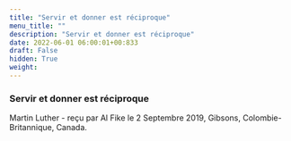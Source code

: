 ```yaml
---
title: "Servir et donner est réciproque"
menu_title: ""
description: "Servir et donner est réciproque"
date: 2022-06-01 06:00:01+00:833
draft: False
hidden: True
weight:
---
```

### Servir et donner est réciproque

Martin Luther - reçu par Al Fike le 2 Septembre 2019, Gibsons, Colombie-Britannique, Canada.



